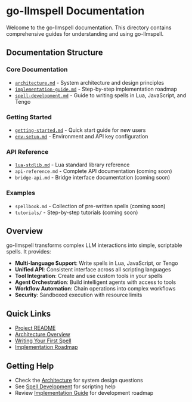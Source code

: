 # go-llmspell Documentation

Welcome to the go-llmspell documentation. This directory contains comprehensive guides for understanding and using go-llmspell.

## Documentation Structure

### Core Documentation
- [`architecture.md`](architecture.md) - System architecture and design principles
- [`implementation-guide.md`](implementation-guide.md) - Step-by-step implementation roadmap
- [`spell-development.md`](spell-development.md) - Guide to writing spells in Lua, JavaScript, and Tengo

### Getting Started
- [`getting-started.md`](getting-started.md) - Quick start guide for new users
- [`env-setup.md`](env-setup.md) - Environment and API key configuration

### API Reference
- [`lua-stdlib.md`](lua-stdlib.md) - Lua standard library reference
- `api-reference.md` - Complete API documentation (coming soon)
- `bridge-api.md` - Bridge interface documentation (coming soon)

### Examples
- `spellbook.md` - Collection of pre-written spells (coming soon)
- `tutorials/` - Step-by-step tutorials (coming soon)

## Overview

go-llmspell transforms complex LLM interactions into simple, scriptable spells. It provides:

- **Multi-language Support**: Write spells in Lua, JavaScript, or Tengo
- **Unified API**: Consistent interface across all scripting languages
- **Tool Integration**: Create and use custom tools in your spells
- **Agent Orchestration**: Build intelligent agents with access to tools
- **Workflow Automation**: Chain operations into complex workflows
- **Security**: Sandboxed execution with resource limits

## Quick Links

- [Project README](../README.md)
- [Architecture Overview](architecture.md)
- [Writing Your First Spell](spell-development.md#basic-example)
- [Implementation Roadmap](implementation-guide.md)

## Getting Help

- Check the [Architecture](architecture.md) for system design questions
- See [Spell Development](spell-development.md) for scripting help
- Review [Implementation Guide](implementation-guide.md) for development roadmap